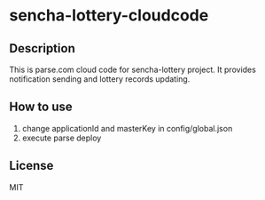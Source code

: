 # sencha-lottery-cloudcode

## Description

  This is parse.com cloud code for sencha-lottery project. It provides notification sending and lottery records updating.


## How to use

  1. change applicationId and masterKey in config/global.json
  2. execute parse deploy


## License

MIT
